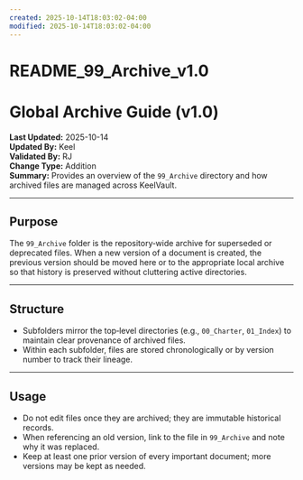```yaml
---
created: 2025-10-14T18:03:02-04:00
modified: 2025-10-14T18:03:02-04:00
---
```


# README_99_Archive_v1.0

# Global Archive Guide (v1.0)
**Last Updated:** 2025-10-14  
**Updated By:** Keel  
**Validated By:** RJ  
**Change Type:** Addition  
**Summary:** Provides an overview of the `99_Archive` directory and how archived files are managed across KeelVault.

---

## Purpose
The `99_Archive` folder is the repository‑wide archive for superseded or deprecated files. When a new version of a document is created, the previous version should be moved here or to the appropriate local archive so that history is preserved without cluttering active directories.

---

## Structure
- Subfolders mirror the top‑level directories (e.g., `00_Charter`, `01_Index`) to maintain clear provenance of archived files.
- Within each subfolder, files are stored chronologically or by version number to track their lineage.

---

## Usage
- Do not edit files once they are archived; they are immutable historical records.
- When referencing an old version, link to the file in `99_Archive` and note why it was replaced.
- Keep at least one prior version of every important document; more versions may be kept as needed.